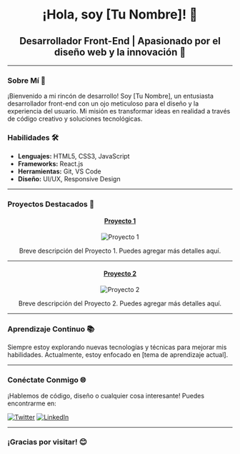 <div align="center">

# ¡Hola, soy [Tu Nombre]! 👋

## Desarrollador Front-End | Apasionado por el diseño web y la innovación 🚀

</div>

---

### Sobre Mí 🌟

¡Bienvenido a mi rincón de desarrollo! Soy [Tu Nombre], un entusiasta desarrollador front-end con un ojo meticuloso para el diseño y la experiencia del usuario. Mi misión es transformar ideas en realidad a través de código creativo y soluciones tecnológicas.

### Habilidades 🛠️

- **Lenguajes:** HTML5, CSS3, JavaScript
- **Frameworks:** React.js
- **Herramientas:** Git, VS Code
- **Diseño:** UI/UX, Responsive Design

---

### Proyectos Destacados 🚀

<div align="center">

#### [Proyecto 1](enlace-al-proyecto-1)

![Proyecto 1](enlace-a-imagen-proyecto-1)

Breve descripción del Proyecto 1. Puedes agregar más detalles aquí.

</div>

---

<div align="center">

#### [Proyecto 2](enlace-al-proyecto-2)

![Proyecto 2](enlace-a-imagen-proyecto-2)

Breve descripción del Proyecto 2. Puedes agregar más detalles aquí.

</div>

---

### Aprendizaje Continuo 📚

Siempre estoy explorando nuevas tecnologías y técnicas para mejorar mis habilidades. Actualmente, estoy enfocado en [tema de aprendizaje actual].

---

### Conéctate Conmigo 🌐

¡Hablemos de código, diseño o cualquier cosa interesante! Puedes encontrarme en:

[![Twitter](https://img.shields.io/twitter/follow/tu-usuario?style=social)](https://twitter.com/tu-usuario)
[![LinkedIn](https://img.shields.io/badge/LinkedIn-Connect-blue)](https://www.linkedin.com/in/tu-usuario)

---

### ¡Gracias por visitar! 😊

</div>
